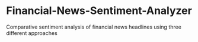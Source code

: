 # Financial-News-Sentiment-Analyzer
Comparative sentiment analysis of financial news headlines using three different approaches
